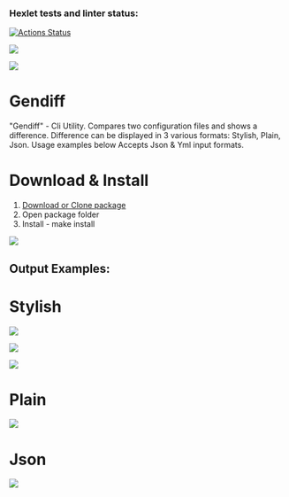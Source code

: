### Hexlet tests and linter status:
[![Actions Status](https://github.com/nightshiftmaster/frontend-project-lvl2/workflows/hexlet-check/badge.svg)](https://github.com/nightshiftmaster/frontend-project-lvl2/actions)

<a href="https://codeclimate.com/github/nightshiftmaster/frontend-project-lvl2/maintainability"><img src="https://api.codeclimate.com/v1/badges/7af9fedd8659f0e73a16/maintainability" /></a>

<a href="https://codeclimate.com/github/nightshiftmaster/frontend-project-lvl2/test_coverage"><img src="https://api.codeclimate.com/v1/badges/7af9fedd8659f0e73a16/test_coverage" /></a>


# Gendiff

"Gendiff" - Cli Utility. Compares two configuration files and shows a difference.
Difference can be displayed in 3 various formats: Stylish, Plain, Json. Usage examples below
Accepts Json & Yml input formats.

# Download & Install

1) [Download or Clone package](https://github.com/nightshiftmaster/frontend-project-lvl2.git)
2) Open package folder
3) Install - make install

<a href="https://asciinema.org/a/qnBMBIzHVkcz1Em16gAxFbvTO" target="_blank"><img src="https://asciinema.org/a/qnBMBIzHVkcz1Em16gAxFbvTO.svg" /></a>


## Output Examples: 

# Stylish

<a href="https://asciinema.org/a/ZzijUaVWDaoRCes6laRmEqrkM" target="_blank"><img src="https://asciinema.org/a/ZzijUaVWDaoRCes6laRmEqrkM.svg" /></a>

<a href="https://asciinema.org/a/BY5fnR71DA63vpawJxQrGJyMN" target="_blank"><img src="https://asciinema.org/a/BY5fnR71DA63vpawJxQrGJyMN.svg" /></a>

<a href="https://asciinema.org/a/BKWhtOBwUFmPSyQWpiBtjd8zB" target="_blank"><img src="https://asciinema.org/a/BKWhtOBwUFmPSyQWpiBtjd8zB.svg" /></a>

# Plain

<a href="https://asciinema.org/a/CJ61K5Ioph4oXCriBaFgqaJgt" target="_blank"><img src="https://asciinema.org/a/CJ61K5Ioph4oXCriBaFgqaJgt.svg" /></a>

# Json

<a href="https://asciinema.org/a/ytMvu4KLb5CZhvnw4m9MeeEEc" target="_blank"><img src="https://asciinema.org/a/ytMvu4KLb5CZhvnw4m9MeeEEc.svg" /></a>

